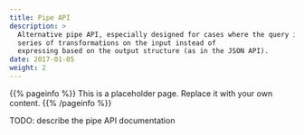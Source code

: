 ```yaml
---
title: Pipe API
description: >
  Alternative pipe API, especially designed for cases where the query is more easily expressed as a
  series of transformations on the input instead of
  expressing based on the output structure (as in the JSON API).
date: 2017-01-05
weight: 2
---
```


{{% pageinfo %}}
This is a placeholder page. Replace it with your own content.
{{% /pageinfo %}}

TODO: describe the pipe API documentation
